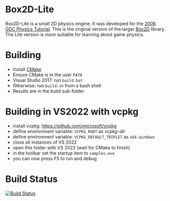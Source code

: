 # Box2D-Lite
Box2D-Lite is a small 2D physics engine. It was developed for the [2006 GDC Physics Tutorial](docs/GDC2006_Catto_Erin_PhysicsTutorial.pdf). This is the original version of the larger [Box2D](https://box2d.org) library. The Lite version is more suitable for learning about game physics.

# Building
- Install [CMake](https://cmake.org/)
- Ensure CMake is in the user `PATH`
- Visual Studio 2017: run `build.bat`
- Otherwise: run `build.sh` from a bash shell
- Results are in the build sub-folder

# Building in VS2022 with vcpkg
- install vcpkg: https://github.com/microsoft/vcpkg
- define environment variable: `VCPKG_ROOT` as *vcpkg-dir*
- define environment variable: `VCPKG_DEFAULT_TRIPLET` as `x64-windows`
- close all instances of VS 2022
- open this folder with VS 2022 (wait for CMake to finish)
- in the toolbar set the startup item to `samples.exe`
- you can now press F5 to run and debug

# Build Status
[![Build Status](https://travis-ci.org/erincatto/box2d-lite.svg?branch=master)](https://travis-ci.org/erincatto/box2d-lite)
